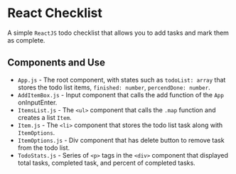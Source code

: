 # React Checklist
A simple `ReactJS` todo checklist that allows you to add tasks and mark them as complete.  

## Components and Use
- `App.js` - The root component, with states such as `todoList: array` that stores the todo list items, `finished: number`, `percendDone: number`.
- `AddItemBox.js` - Input component that calls the add function of the `App` onInputEnter.
- `ItemsList.js` - The `<ul>` component that calls the `.map` function and creates a list `Item`.
- `Item.js` - The `<li>` component that stores the todo list task along with `ItemOptions`.
- `ItemOptions.js` - Div component that has delete button to remove task from the todo list.
- `TodoStats.js` - Series of `<p>` tags in the `<div>` component that displayed total tasks, completed task, and percent of completed tasks.
